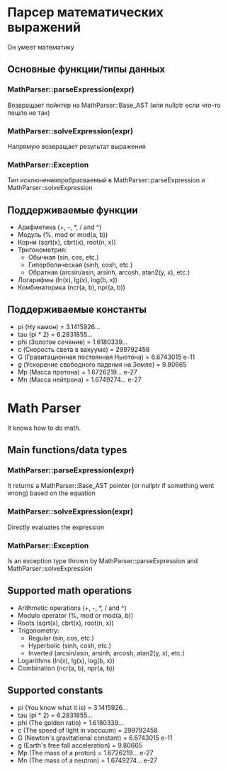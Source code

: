 # Парсер математических выражений
Он умеет математику

## Основные функции/типы данных

### MathParser::parseExpression(expr)
Возвращает пойнтер на MathParser::Base_AST (или nullptr если что-то пошло не так)

### MathParser::solveExpression(expr)
Напрямую возвращает результат выражения

### MathParser::Exception
Тип исключенияпробрасваемый в MathParser::parseExpression и MathParser::solveExpression

## Поддерживаемые функции
- Арифметика (+, -, *, / and ^)
- Модуль (%, mod or mod(a, b))
- Корни (sqrt(x), cbrt(x), root(n, x))
- Тригонометрия:
    - Обычная (sin, cos, etc.)
    - Гиперболическая (sinh, cosh, etc.)
    - Обратная (arcsin/asin, arsinh, arcosh, atan2(y, x), etc.)
- Логарифмы (ln(x), lg(x), log(b, x))
- Комбинаторика (ncr(a, b), npr(a, b))

## Поддерживаемые константы
- pi (Ну камон) = 3.1415926...
- tau (pi * 2) = 6.2831855...
- phi (Золотое сечение) = 1.6180339...
- c (Скорость света в вакууме) = 299792458
- G (Гравитационная постоянная Ньютона) = 6.6743015 e-11
- g (Ускорение свободного падения на Земле) = 9.80665
- Mp (Масса протона) = 1.6726219... e-27
- Mn (Масса нейтрона) = 1.6749274... e-27



# Math Parser
It knows how to do math.

## Main functions/data types

### MathParser::parseExpression(expr)
It returns a MathParser::Base_AST pointer (or nullptr if something went wrong) based on the equation

### MathParser::solveExpression(expr)
Directly evaluates the expression

### MathParser::Exception
Is an exception type thrown by MathParser::parseExpression and MathParser::solveExpression

## Supported math operations
- Arithmetic operations (+, -, *, / and ^)
- Modulo operator (%, mod or mod(a, b))
- Roots (sqrt(x), cbrt(x), root(n, x))
- Trigonometry:
    - Regular (sin, cos, etc.)
    - Hyperbolic (sinh, cosh, etc.)
    - Inverted (arcsin/asin, arsinh, arcosh, atan2(y, x), etc.)
- Logarithms (ln(x), lg(x), log(b, x))
- Combination (ncr(a, b), npr(a, b))

## Supported constants
- pi (You know what it is) = 3.1415926...
- tau (pi * 2) = 6.2831855...
- phi (The golden ratio) = 1.6180339...
- c (The speed of light in vaccuum) = 299792458
- G (Newton's gravitational constant) = 6.6743015 e-11
- g (Earth's free fall acceleration) = 9.80665
- Mp (The mass of a proton) = 1.6726219... e-27
- Mn (The mass of a neutron) = 1.6749274... e-27
